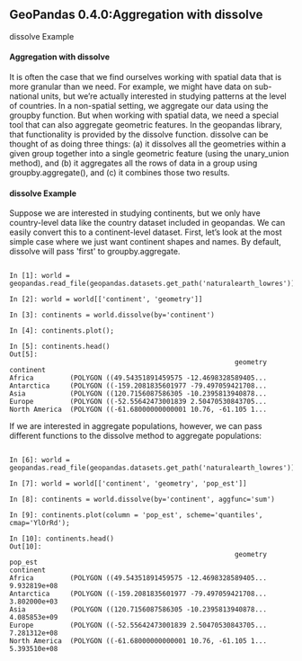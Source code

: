 ## GeoPandas 0.4.0:Aggregation with dissolve
dissolve Example


#### Aggregation with dissolve
It is often the case that we find ourselves working with spatial data that is more granular than we need. For example, we might have data on sub-national units, but we’re actually interested in studying patterns at the level of countries.
In a non-spatial setting, we aggregate our data using the groupby function. But when working with spatial data, we need a special tool that can also aggregate geometric features. In the geopandas library, that functionality is provided by the dissolve function.
dissolve can be thought of as doing three things: 
(a) it dissolves all the geometries within a given group together into a single geometric feature (using the unary_union method), and (b) it aggregates all the rows of data in a group using groupby.aggregate(), and 
(c) it combines those two results.

#### dissolve Example
Suppose we are interested in studying continents, but we only have country-level data like the country dataset included in geopandas. We can easily convert this to a continent-level dataset.
First, let’s look at the most simple case where we just want continent shapes and names. By default, dissolve will pass 'first' to groupby.aggregate.
<pre><code>
In [1]: world = geopandas.read_file(geopandas.datasets.get_path('naturalearth_lowres'))

In [2]: world = world[['continent', 'geometry']]

In [3]: continents = world.dissolve(by='continent')

In [4]: continents.plot();

In [5]: continents.head()
Out[5]: 
                                                        geometry
continent                                                       
Africa         (POLYGON ((49.54351891459575 -12.4698328589405...
Antarctica     (POLYGON ((-159.2081835601977 -79.497059421708...
Asia           (POLYGON ((120.7156087586305 -10.2395813940878...
Europe         (POLYGON ((-52.55642473001839 2.50470530843705...
North America  (POLYGON ((-61.68000000000001 10.76, -61.105 1...
</code></pre> 
If we are interested in aggregate populations, however, we can pass different functions to the dissolve method to aggregate populations:
<pre><code>
In [6]: world = geopandas.read_file(geopandas.datasets.get_path('naturalearth_lowres'))

In [7]: world = world[['continent', 'geometry', 'pop_est']]

In [8]: continents = world.dissolve(by='continent', aggfunc='sum')

In [9]: continents.plot(column = 'pop_est', scheme='quantiles', cmap='YlOrRd');

In [10]: continents.head()
Out[10]: 
                                                        geometry       pop_est
continent                                                                     
Africa         (POLYGON ((49.54351891459575 -12.4698328589405...  9.932819e+08
Antarctica     (POLYGON ((-159.2081835601977 -79.497059421708...  3.802000e+03
Asia           (POLYGON ((120.7156087586305 -10.2395813940878...  4.085853e+09
Europe         (POLYGON ((-52.55642473001839 2.50470530843705...  7.281312e+08
North America  (POLYGON ((-61.68000000000001 10.76, -61.105 1...  5.393510e+08
 
</code></pre>
